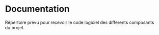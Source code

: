 # Documentation
Répertoire prévu pour recevoir le code logiciel des differents composants du projet.

